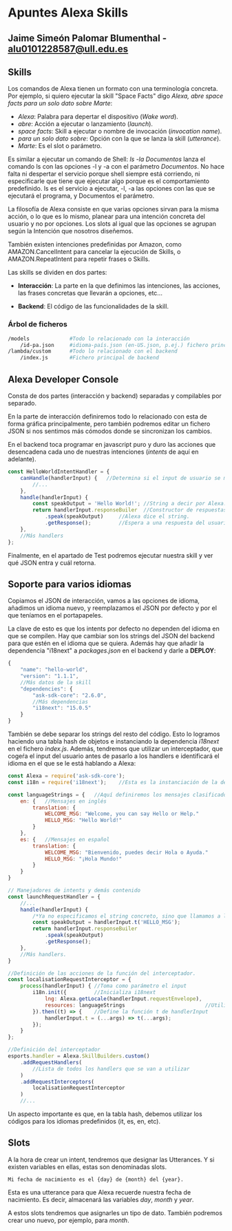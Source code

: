 # Apuntes Alexa Skills
## Jaime Simeón Palomar Blumenthal - alu0101228587@ull.edu.es

## **Skills**
Los comandos de Alexa tienen un formato con una terminología concreta. Por ejemplo, si quiero ejecutar la skill "Space Facts" digo _Alexa, abre space facts para un solo dato sobre Marte_:

* _Alexa_: Palabra para depertar el dispositivo (_Wake word_).
* _abre_: Acción a ejecutar o lanzamiento (_launch_).
* _space facts_: Skill a ejecutar o nombre de invocación (_invocation name_).
* _para un solo dato sobre_: Opción con la que se lanza la skill (_utterance_).
* _Marte_: Es el slot o parámetro.

Es similar a ejecutar un comando de Shell: _ls -la Documentos_ lanza el comando ls con las opciones -l y -a con el parámetro _Documentos_. No hace falta ni despertar el servicio porque shell siempre está corriendo, ni especificarle que tiene que ejecutar algo porque es el comportamiento predefinido. ls es el servicio a ejecutar, -l, -a las opciones con las que se ejecutará el programa, y Documentos el parámetro.

La filosofía de Alexa consiste en que varias opciones sirvan para la misma acción, o lo que es lo mismo, planear para una intención concreta del usuario y no por opciones. Los slots al igual que las opciones se agrupan según la Intención que nosotros diseñemos.

También existen intenciones predefinidas por Amazon, como AMAZON.CancelIntent para cancelar la ejecución de Skills, o AMAZON.RepeatIntent para repetir frases o Skills.

Las skills se dividen en dos partes:
* **Interacción**: La parte en la que definimos las intenciones, las acciones, las frases concretas que llevarán a opciones, etc...

* **Backend**: El código de las funcionalidades de la skill.

### **Árbol de ficheros**

```sh
/models             #Todo lo relacionado con la interacción
    /id-pa.json     #idioma-país.json (en-US.json, p.ej.) fichero principal de interacción
/lambda/custom      #Todo lo relacionado con el backend
    /index.js       #Fichero principal de backend
```

## **Alexa Developer Console**
Consta de dos partes (interacción y backend) separadas y compilables por separado.

En la parte de interacción definiremos todo lo relacionado con esta de forma gráfica principalmente, pero también podremos editar un fichero JSON si nos sentimos más cómodos donde se sincronizan los cambios.

En el backend toca programar en javascript puro y duro las acciones que desencadena cada uno de nuestras intenciones (_intents_ de aquí en adelante).

```js
const HelloWorldIntentHandler = {
    canHandle(handlerInput) {   //Determina si el input de usuario se maneja con este intent.
        //...
    },
    handle(handlerInput) {
        const speakOutput = 'Hello World!'; //String a decir por Alexa.
        return handlerInput.responseBuiler  //Constructor de respuestas.
            .speak(speakOutput)     //Alexa dice el string.
            .getResponse();         //Espera a una respuesta del usuario.
    },
    //Más handlers
};
```

Finalmente, en el apartado de Test podremos ejecutar nuestra skill y ver qué JSON entra y cuál retorna.

## **Soporte para varios idiomas**
Copiamos el JSON de interacción, vamos a las opciones de idioma, añadimos un idioma nuevo, y reemplazamos el JSON por defecto y por el que teníamos en el portapapeles.

La clave de esto es que los intents por defecto no dependen del idioma en que se compilen. Hay que cambiar son los strings del JSON del backend para que estén en el idioma que se quiera. Además hay que añadir la dependencia "i18next" a _packages.json_ en el backend y darle a **DEPLOY**:

```js
{
    "name": "hello-world",
    "version": "1.1.1",
    //Más datos de la skill
    "dependencies": {
        "ask-sdk-core": "2.6.0",
        //Más dependencias
        "i18next": "15.0.5"
    }
}
```

También se debe separar los strings del resto del código. Esto lo logramos haciendo una tabla hash de objetos e instanciando la dependencia _i18next_ en el fichero _index.js_. Además, tendremos que utilizar un interceptador, que cogeŕa el input del usuario antes de pasarlo a los handlers e identificará el idioma en el que se le está hablando a Alexa:

```js
const Alexa = require('ask-sdk-core');
const i18n = require('i18next');    //Esta es la instanciación de la dependencia.

const languageStrings = {   //Aquí definiremos los mensajes clasificados por idiomas.
    en: {   //Mensajes en inglés
        translation: {
            WELCOME_MSG: "Welcome, you can say Hello or Help."
            HELLO_MSG: "Hello World!"
        }
    },
    es: {   //Mensajes en español
        translation: {
            WELCOME_MSG: "Bienvenido, puedes decir Hola o Ayuda."
            HELLO_MSG: "¡Hola Mundo!"
        }
    }
}

// Manejadores de intents y demás contenido
const launchRequestHandler = {
    //...
    handle(handlerInput) {
        /*Ya no especificamos el string concreto, sino que llamamos a la función t y le pasamos el mensaje adecuado. No le especificamos el idioma porque ya lo sabe.*/
        const speakOutput = handlerInput.t('HELLO_MSG');
        return handlerInput.responseBuiler
            .speak(speakOutput)
            .getResponse();
    },
    //Más handlers.
}

//Definición de las acciones de la función del interceptador.
const localisationRequestInterceptor = {
    process(handlerInput) { //Toma como parámetro el input
        i18n.init({         //Inicializa i18next
            lng: Alexa.getLocale(handlerInput.requestEnvelope),
            resources: languageStrings                          //Utiliza la hash que definimos al principio
        }).then((t) => {    //Define la función t de handlerInput
            handlerInput.t = (...args) => t(...args);
        });
    }
};

//Definición del interceptador
esports.handler = Alexa.SkillBuilders.custom()
    .addRequestHandlers(
        //Lista de todos los handlers que se van a utilizar
    )
    .addRequestInterceptors(
        localisationRequestInterceptor
    )
    //...
```

Un aspecto importante es que, en la tabla hash, debemos utilizar los códigos para los idiomas predefinidos (it, es, en, etc).


## **Slots**

A la hora de crear un intent, tendremos que designar las Utterances. Y si existen variables en ellas, estas son denominadas slots.

```
Mi fecha de nacimiento es el {day} de {month} del {year}.
```

Esta es una utterance para que Alexa recuerde nuestra fecha de nacimiento. Es decir, almacenará las variables _day_, _month_ y _year_.

A estos slots tendremos que asignarles un tipo de dato. También podremos crear uno nuevo, por ejemplo, para _month_.